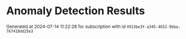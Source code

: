 # Anomaly Detection Results


<sup>Generated at 2024-07-14 11:22:28 for subscription with id `4913be3f-a345-4652-9bba-767418dd25e3`</sup>

